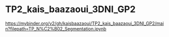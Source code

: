 # TP2_kais_baazaoui_3DNI_GP2
https://mybinder.org/v2/gh/kaisbaazaoui/TP2_kais_baazaoui_3DNI_GP2/main?filepath=TP_N%C2%B02_Segmentation.ipynb

